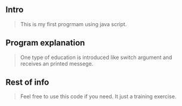 ## Intro ##
>This is my first progrmam using java script. 

## Program explanation ##
>One type of education is introduced like switch argument and receives an printed messege.

## Rest of info ##
>Feel free to use this code if you need.
>It just a training exercise.

